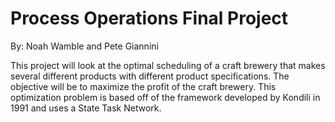 # Process Operations Final Project
By: Noah Wamble and Pete Giannini

This project will look at the optimal scheduling of a craft brewery that makes several different products with different product specifications. 
The objective will be to maximize the profit of the craft brewery. This optimization problem is based off of the framework developed by Kondili in 1991 and uses a State Task Network. 
